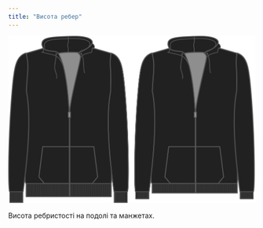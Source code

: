 ```yaml
---
title: "Висота ребер"
---
```


![Висота ребер](ribbingheight.svg)

Висота ребристості на подолі та манжетах.




